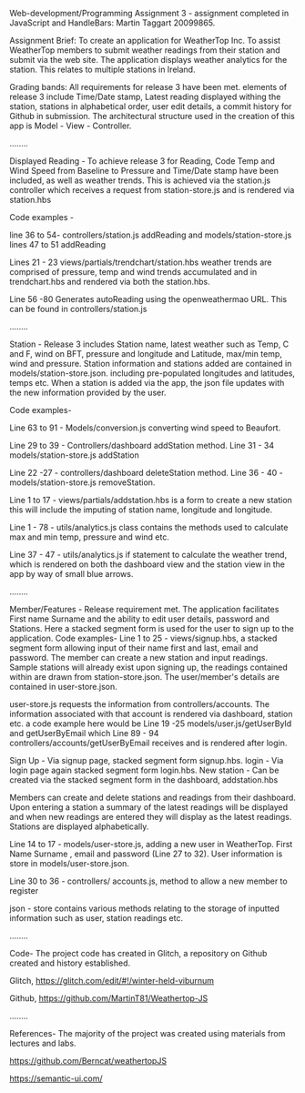 Web-development/Programming Assignment 3 - assignment completed in JavaScript and HandleBars: Martin Taggart 20099865.

Assignment Brief:
To create an application for WeatherTop Inc. To assist WeatherTop members to submit weather readings from their station and submit via the web site. 
The application displays weather analytics for the station. This relates to multiple stations in Ireland.

Grading bands: All requirements for release 3 have been met. elements of release 3 include Time/Date stamp, Latest reading displayed withing the station, stations in alphabetical order, user edit details, a commit history for Github
in submission. The architectural structure used in the creation of this app is Model - View - Controller. 

........

Displayed Reading - 
To achieve release 3 for Reading, Code Temp and Wind Speed from Baseline to Pressure and Time/Date stamp have been included, as well as weather trends.
This is achieved via the station.js controller which receives a request from station-store.js and is rendered via station.hbs

Code examples -

line 36 to 54- controllers/station.js addReading and models/station-store.js lines 47 to 51 addReading

Lines 21 - 23 views/partials/trendchart/station.hbs weather trends are comprised of pressure, temp and wind trends accumulated and in trendchart.hbs and rendered via both the station.hbs.

Line 56 -80 Generates autoReading using the openweathermao URL. This can be found in controllers/station.js


........

Station - 
Release 3 includes Station name, latest weather such as Temp, C and F, wind on BFT, pressure and longitude and Latitude, max/min temp, wind and pressure. 
Station information and stations added are contained in models/station-store.json. including pre-populated longitudes and latitudes, temps etc. When a station is added via the app, the json file updates
with the new information provided by the user. 

Code examples-

Line 63 to 91 - Models/conversion.js converting wind speed to Beaufort. 

Line 29 to 39 - Controllers/dashboard addStation method. Line 31 - 34 models/station-store.js addStation

Line 22 -27 - controllers/dashboard deleteStation method. Line 36 - 40 - models/station-store.js removeStation.

Line 1 to 17 - views/partials/addstation.hbs is a form to create a new station this will include the imputing of station name, longitude and longitude.

Line 1 - 78 - utils/analytics.js class contains the methods used to calculate max and min temp, pressure and wind etc.

Line 37 - 47 - utils/analytics.js if statement to calculate the weather trend, which is rendered on both the dashboard view and the station view in the app by way of small blue arrows. 

........

Member/Features -
Release requirement met. The application facilitates First name Surname and the ability to edit user details, password and Stations. Here a stacked segment form is used for the user to sign up to the application.
Code examples- 
Line 1 to 25 - views/signup.hbs, a stacked segment form allowing input of their name first and last, email and password. The member can create a new station and input readings.
Sample stations will already exist upon signing up, the readings contained within are drawn from station-store.json. The user/member's details are contained in user-store.json.

user-store.js requests the information from controllers/accounts. The information associated with that account is rendered via dashboard, station etc.
a code example here would be Line 19 -25 models/user.js/getUserById and getUserByEmail which Line 89 - 94 controllers/accounts/getUserByEmail receives and is rendered after login. 

Sign Up - Via signup page, stacked segment form signup.hbs.
login - Via login page again stacked segment form login.hbs.
New station - Can be created via the stacked segment form in the dashboard, addstation.hbs

Members can create and delete stations and readings from their dashboard. Upon entering a station a summary of the latest readings will be displayed and when new
readings are entered they will display as the latest readings. Stations are displayed alphabetically. 


Line 14 to 17 - models/user-store.js, adding a new user in WeatherTop. First Name Surname , email and password (Line 27 to 32). User information is store in models/user-store.json.

Line 30 to 36 - controllers/ accounts.js, method to allow a new member to register

json - store contains various methods relating to the storage of inputted information such as user, station readings etc. 

........

Code- The project code has created in Glitch, a repository on Github created and history established.

Glitch, https://glitch.com/edit/#!/winter-held-viburnum

Github, https://github.com/MartinT81/Weathertop-JS

........

References-
The majority of the project was created using materials from lectures and labs.

https://github.com/Berncat/weathertopJS

https://semantic-ui.com/


